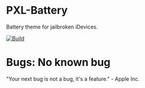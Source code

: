 # PXL-Battery 
 Battery theme for jailbroken iDevices.
 
[![Build](https://github.com/turannul/pxl-development/actions/workflows/Build.yml/badge.svg)](https://github.com/turannul/pxl-development/actions/workflows/Build.yml)
# Bugs: No known bug
"Your next bug is not a bug, it's a feature." - Apple Inc.

